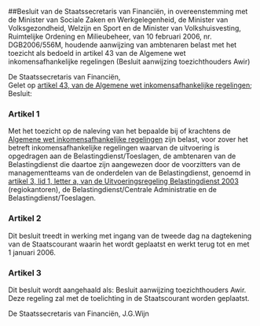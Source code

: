 <meta http-equiv='Content-Type' content='text/html; charset=utf-8' />

##Besluit van de Staatssecretaris van Financiën, in overeenstemming met de Minister van Sociale Zaken en Werkgelegenheid, de Minister van Volksgezondheid, Welzijn en Sport en de Minister van Volkshuisvesting, Ruimtelijke Ordening en Milieubeheer, van 10 februari 2006, nr. DGB2006/556M, houdende aanwijzing van ambtenaren belast met het toezicht als bedoeld in artikel 43 van de Algemene wet inkomensafhankelijke regelingen (Besluit aanwijzing toezichthouders Awir)

De Staatssecretaris van Financiën,  
Gelet op [artikel 43, van de Algemene wet inkomensafhankelijke regelingen](../../../../../../wet/algemene/wet/inkomensafhankelijke/regelingen/BWBR0018472/README.md);
Besluit:    

### Artikel  1  

Met het toezicht op de naleving van het bepaalde bij of krachtens de [Algemene wet inkomensafhankelijke regelingen](../../../../../../wet/algemene/wet/inkomensafhankelijke/regelingen/BWBR0018472/README.md) zijn belast, voor zover het betreft inkomensafhankelijke regelingen waarvan de uitvoering is opgedragen aan de Belastingdienst/Toeslagen, de ambtenaren van de Belastingdienst die daartoe zijn aangewezen door de voorzitters van de managementteams van de onderdelen van de Belastingdienst, genoemd in [artikel 3, lid 1, letter a, van de Uitvoeringsregeling Belastingdienst 2003](../../../../../../ministeriele-regeling/uitvoeringsregeling/belastingdienst/2003/BWBR0014506/README.md) (regiokantoren), de Belastingdienst/Centrale Administratie en de Belastingdienst/Toeslagen.  

### Artikel  2  

Dit besluit treedt in werking met ingang van de tweede dag na dagtekening van de Staatscourant waarin het wordt geplaatst en werkt terug tot en met 1 januari 2006.  

### Artikel  3  

Dit besluit wordt aangehaald als: Besluit aanwijzing toezichthouders Awir.  
Deze regeling zal met de toelichting in de Staatscourant worden geplaatst.  

De 
Staatssecretaris van Financiën, 
J.G.Wijn   
